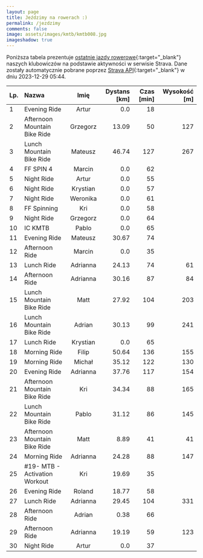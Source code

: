 ```yaml
---
layout: page
title: Jeździmy na rowerach :)
permalink: /jezdzimy
comments: false
image: assets/images/kmtb/kmtb008.jpg
imageshadow: true
---
```


Poniższa tabela prezentuje [ostatnie jazdy rowerowe](https://www.strava.com/clubs/336381){:target="_blank"} naszych klubowiczów na podstawie aktywności w serwisie Strava. Dane zostały automatycznie pobrane poprzez [Strava API](https://developers.strava.com/docs/reference/#api-Clubs-getClubActivitiesById){:target="_blank"} w dniu 2023-12-29 05:44.

Lp. | Nazwa | Imię | Dystans [km] | Czas [min] | Wysokość [m]
:--- | :--- | :---: | ---: | ---: | ---:
1|Evening Ride|Artur|0.0|18|
2|Afternoon Mountain Bike Ride|Grzegorz|13.09|50|127
3|Lunch Mountain Bike Ride|Mateusz|46.74|127|267
4|FF SPIN 4|Marcin|0.0|62|
5|Night Ride|Artur|0.0|55|
6|Night Ride|Krystian|0.0|57|
7|Night Ride|Weronika|0.0|61|
8|FF Spinning|Kri|0.0|58|
9|Night Ride|Grzegorz|0.0|64|
10|IC KMTB|Pablo|0.0|65|
11|Evening Ride|Mateusz|30.67|74|
12|Afternoon Ride|Marcin|0.0|35|
13|Lunch Ride|Adrianna|24.13|74|61
14|Afternoon Ride|Adrianna|30.16|87|84
15|Lunch Mountain Bike Ride|Matt|27.92|104|203
16|Lunch Mountain Bike Ride|Adrian|30.13|99|241
17|Lunch Ride|Krystian|0.0|65|
18|Morning Ride|Filip|50.64|136|155
19|Morning Ride|Michał|35.12|122|130
20|Evening Ride|Adrianna|37.76|117|154
21|Afternoon Mountain Bike Ride|Kri|34.34|88|165
22|Lunch Mountain Bike Ride|Pablo|31.12|86|145
23|Afternoon Mountain Bike Ride|Matt|8.89|41|41
24|Morning Ride|Adrianna|24.28|88|147
25|#19- MTB - Activation Workout|Kri|19.69|35|
26|Evening Ride|Roland|18.77|58|
27|Lunch Ride|Adrianna|29.45|104|331
28|Afternoon Ride|Adrian|0.38|66|
29|Afternoon Ride|Adrianna|19.19|59|123
30|Night Ride|Artur|0.0|37|
